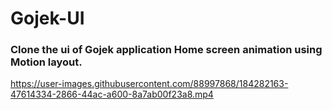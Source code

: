 # Gojek-UI
<h3>Clone the ui of Gojek application Home screen animation using Motion layout.</h3>

https://user-images.githubusercontent.com/88997868/184282163-47614334-2866-44ac-a600-8a7ab00f23a8.mp4
